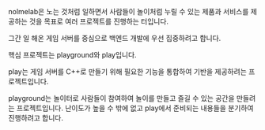 nolmelab은 노는 것처럼 일하면서 사람들이 놀이처럼 누릴 수 있는 
제품과 서비스를 제공하는 것을 목표로 여러 프로젝트를 
진행하는 터입니다. 

그간 일 해온 게임 서버를 중심으로 백엔드 개발에 우선 집중하려고 합니다.

핵심 프로젝트는 playground와 play입니다. 

play는 게임 서버를 C++로 만들기 위해 필요한 기능을 통합하여 
기반을 제공하려는 프로젝트입니다. 

playground는 놀이터로 사람들이 참여하여 놀이를 만들고 즐길 수 있는 
공간을 만들려는 프로젝트입니다. 난이도가 높을 수 밖에 없고 play에서 
준비되는 내용들을 분기하여 진행하려고 합니다. 
